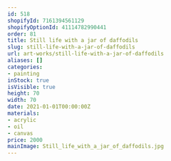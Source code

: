 ```yaml
---
id: 518
shopifyId: 7161394561129
shopifyOptionId: 41114782990441
order: 81
title: Still life with a jar of daffodils
slug: still-life-with-a-jar-of-daffodils
url: art-works/still-life-with-a-jar-of-daffodils
aliases: []
categories:
- painting
inStock: true
isVisible: true
height: 70
width: 70
date: 2021-01-01T00:00:00Z
materials:
- acrylic
- oil
- canvas
price: 2000
mainImage: Still_life_with_a_jar_of_daffodils.jpg
---
```


